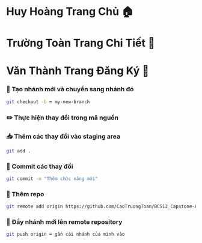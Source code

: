 # Huy Hoàng Trang Chủ 🏠
# Trường Toàn Trang Chi Tiết 📄
# Văn Thành Trang Đăng Ký 📝

### 🌿 Tạo nhánh mới và chuyển sang nhánh đó
```sh
git checkout -b ➡️ my-new-branch
```

### ✏️ Thực hiện thay đổi trong mã nguồn

### 📥 Thêm các thay đổi vào staging area
```sh
git add .
```

### 📌 Commit các thay đổi
```sh
git commit -m "Thêm chức năng mới"
```

### 🔗 Thêm repo
```sh
git remote add origin https://github.com/CaoTruongToan/BCS12_Capstone-API.git
```

### 🚀 Đẩy nhánh mới lên remote repository
```sh
git push origin ➡️ gắn cái nhánh của mình vào
```
